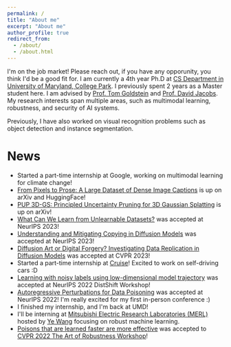 ```yaml
---
permalink: /
title: "About me"
excerpt: "About me"
author_profile: true
redirect_from: 
  - /about/
  - /about.html
---
```


I'm on the job market! Please reach out, if you have any opporunity, you think I'd be a good fit for. 
I am currently a 4th year Ph.D at [CS Department in University of Maryland, College Park](https://www.cs.umd.edu/). I previously spent 2 years as a Master student here. 
I am advised by [Prof. Tom Goldstein](https://www.cs.umd.edu/~tomg/) and [Prof. David Jacobs](http://www.cs.umd.edu/~djacobs/). 
My research interests span multiple areas, such as multimodal learning, robustness, and security of AI systems.


Previously, I have also worked on visual recognition problems such as object detection and instance segmentation.

News
====
- Started a part-time internship at Google, working on multimodal learning for climate change!
- [From Pixels to Prose: A Large Dataset of Dense Image Captions](https://arxiv.org/abs/2406.10328) is up on arXiv and HuggingFace! 
- [PUP 3D-GS: Principled Uncertainty Pruning for 3D Gaussian Splatting](https://arxiv.org/abs/2406.10219) is up on arXiv!
- [What Can We Learn from Unlearnable Datasets?](https://arxiv.org/abs/2305.19254) was accepted at NeurIPS 2023!
- [Understanding and Mitigating Copying in Diffusion Models](https://arxiv.org/pdf/2305.20086.pdf) was accepted at NeurIPS 2023!
- [Diffusion Art or Digital Forgery? Investigating Data Replication in Diffusion Models](https://arxiv.org/abs/2212.03860) was accepted at CVPR 2023!
- Started a part-time internship at [Cruise](https://getcruise.com/)! Excited to work on self-driving cars :D
- [Learning with noisy labels using low-dimensional model trajectory](https://openreview.net/forum?id=QI64E1iz3G) was accepted at NeurIPS 2022 DistShift Workshop!
- [Autoregressive Perturbations for Data Poisoning](https://arxiv.org/abs/2206.03693) was accepted at NeurIPS 2022! I'm really excited for my first in-person conference :)
- I finished my internship, and I'm back at UMD!
- I'll be interning at [Mitsubishi Electric Research Laboratories (MERL)](https://www.merl.com/) hosted by [Ye Wang](https://www.merl.com/people/yewang) focusing on robust machine learning.
- [Poisons that are learned faster are more effective](https://openaccess.thecvf.com/content/CVPR2022W/ArtOfRobust/html/Sandoval-Segura_Poisons_That_Are_Learned_Faster_Are_More_Effective_CVPRW_2022_paper.html) was accepted to [CVPR 2022 The Art of Robustness Workshop](https://openaccess.thecvf.com/CVPR2022_workshops/ArtOfRobust)!
